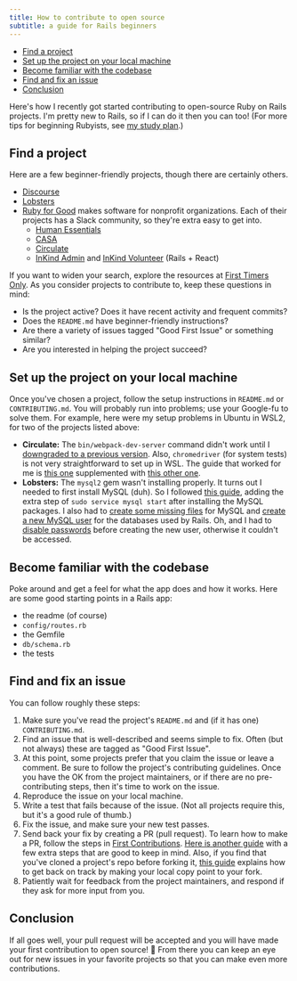 ```yaml
---
title: How to contribute to open source
subtitle: a guide for Rails beginners
---
```


- [Find a project](#find-a-project)
- [Set up the project on your local machine](#set-up-the-project-on-your-local-machine)
- [Become familiar with the codebase](#become-familiar-with-the-codebase)
- [Find and fix an issue](#find-and-fix-an-issue)
- [Conclusion](#conclusion)

Here's how I recently got started contributing to open-source Ruby on Rails projects. I'm pretty new to Rails, so if I can do it then you can too! (For more tips for beginning Rubyists, see [my study plan](https://github.com/fpsvogel/learn-ruby-and-cs).)

## Find a project

Here are a few beginner-friendly projects, though there are certainly others.

- [Discourse](https://github.com/discourse/discourse)
- [Lobsters](https://github.com/lobsters/lobsters)
- [Ruby for Good](https://rubyforgood.org/) makes software for nonprofit organizations. Each of their projects has a Slack community, so they're extra easy to get into.
  - [Human Essentials](https://github.com/rubyforgood/human-essentials)
  - [CASA](https://github.com/rubyforgood/casa)
  - [Circulate](https://github.com/rubyforgood/circulate)
  - [InKind Admin](https://github.com/rubyforgood/inkind-admin) and [InKind Volunteer](https://github.com/rubyforgood/inkind-volunteer) (Rails + React)

If you want to widen your search, explore the resources at [First Timers Only](https://www.firsttimersonly.com/). As you consider projects to contribute to, keep these questions in mind:

- Is the project active? Does it have recent activity and frequent commits?
- Does the `README.md` have beginner-friendly instructions?
- Are there a variety of issues tagged "Good First Issue" or something similar?
- Are you interested in helping the project succeed?

## Set up the project on your local machine

Once you've chosen a project, follow the setup instructions in `README.md` or `CONTRIBUTING.md`. You will probably run into problems; use your Google-fu to solve them. For example, here were my setup problems in Ubuntu in WSL2, for two of the projects listed above:

- **Circulate:** The `bin/webpack-dev-server` command didn't work until I [downgraded to a previous version](https://stackoverflow.com/a/69050300/4158773). Also, `chromedriver` (for system tests) is not very straightforward to set up in WSL. The guide that worked for me is [this one](https://linuxtut.com/en/c4d4ed7054b2ada463d6/) supplemented with [this other one](https://www.how2shout.com/how-to/use-gdebi-install-google-chrome-ubuntu-linux.html).
- **Lobsters:** The `mysql2` gem wasn't installing properly. It turns out I needed to first install MySQL (duh). So I followed [this guide](https://ostechnix.com/how-to-use-mysql-with-ruby-on-rails-application/), adding the extra step of `sudo service mysql start` after installing the MySQL packages. I also had to [create some missing files](https://superuser.com/questions/980841/why-is-mysqld-pid-and-mysqld-sock-missing-from-my-system-even-though-the-val) for MySQL and [create a new MySQL user](https://stackoverflow.com/a/42742610/4158773) for the databases used by Rails. Oh, and I had to [disable passwords](https://stackoverflow.com/a/38538641/4158773) before creating the new user, otherwise it couldn't be accessed.

## Become familiar with the codebase

Poke around and get a feel for what the app does and how it works. Here are some good starting points in a Rails app:

- the readme (of course)
- `config/routes.rb`
- the Gemfile
- `db/schema.rb`
- the tests

## Find and fix an issue

You can follow roughly these steps:

1. Make sure you've read the project's `README.md` and (if it has one) `CONTRIBUTING.md`.
2. Find an issue that is well-described and seems simple to fix. Often (but not always) these are tagged as "Good First Issue".
3. At this point, some projects prefer that you claim the issue or leave a comment. Be sure to follow the project's contributing guidelines. Once you have the OK from the project maintainers, or if there are no pre-contributing steps, then it's time to work on the issue.
4. Reproduce the issue on your local machine.
5. Write a test that fails because of the issue. (Not all projects require this, but it's a good rule of thumb.)
6. Fix the issue, and make sure your new test passes.
7. Send back your fix by creating a PR (pull request). To learn how to make a PR, follow the steps in [First Contributions](https://github.com/firstcontributions/first-contributions). [Here is another guide](https://gist.github.com/Chaser324/ce0505fbed06b947d962) with a few extra steps that are good to keep in mind. Also, if you find that you've cloned a project's repo before forking it, [this guide](https://gist.github.com/jagregory/710671) explains how to get back on track by making your local copy point to your fork.
8. Patiently wait for feedback from the project maintainers, and respond if they ask for more input from you.

## Conclusion

If all goes well, your pull request will be accepted and you will have made your first contribution to open source! 🎉 From there you can keep an eye out for new issues in your favorite projects so that you can make even more contributions.
